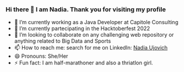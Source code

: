 ### Hi there 👋 I am Nadia. Thank you for visiting my profile


- 🔭 I’m currently working as a Java Developer at Capitole Consulting
- 🌱 I’m currently partecipating in the Hacktoberfest 2022
- 👯 I’m looking to collaborate on any challenging web repository or anything related to Big Data and Sports
- 📫 How to reach me: search for me on LinkedIn: [Nadia Ujovich](https://www.linkedin.com/in/nadiaujovich/)
- 😄 Pronouns: She/Her
- ⚡ Fun fact: I am half-marathoner and also a thriatlon girl.
